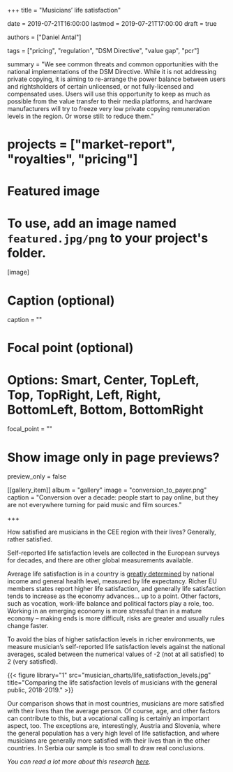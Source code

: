 +++
title = "Musicians’ life satisfaction"

date = 2019-07-21T16:00:00
lastmod = 2019-07-21T17:00:00
draft = true

authors = ["Daniel Antal"]

tags = ["pricing", "regulation", "DSM Directive", "value gap", "pcr"]

summary = "We see common threats and common opportunities with the national implementations of the DSM Directive.  While it is not addressing private copying, it is aiming to re-arrange the power balance between users and rightsholders of certain unlicensed, or not fully-licensed and compensated uses. Users will use this opportunity to keep as much as possible from the value transfer to their media platforms, and hardware manufacturers will try to freeze very low private copying remuneration levels in the region. Or worse still: to reduce them."

# projects = ["market-report", "royalties", "pricing"]

# Featured image
# To use, add an image named `featured.jpg/png` to your project's folder. 
[image]
  # Caption (optional)
  caption = ""

  # Focal point (optional)
  # Options: Smart, Center, TopLeft, Top, TopRight, Left, Right, BottomLeft, Bottom, BottomRight
  focal_point = ""

  # Show image only in page previews?
  preview_only = false

[[gallery_item]]
album = "gallery"
image = "conversion_to_payer.png"
caption = "Conversion over a decade: people start to pay online, but they are not everywhere turning for paid music and film sources."

+++

How satisfied are musicians in the CEE region with their lives?  Generally, rather satisfied.

Self-reported life satisfaction levels are collected in the European surveys for decades, and there are other global measurements available.

Average life satisfaction is in a country is [greatly determined](https://ourworldindata.org/happiness-and-life-satisfaction) by national income and general health level, measured by life expectancy. Richer EU members states report higher life satisfaction, and generally life satisfaction tends to increase as the economy advances… up to a point. Other factors, such as vocation, work-life balance and political factors play a role, too. Working in an emerging economy is more stressful than in a mature economy – making ends is more difficult, risks are greater and usually rules change faster.

To avoid the bias of higher satisfaction levels in richer environments, we measure musician’s self-reported life satisfaction levels against the national averages, scaled between the numerical values of -2 (not at all satisfied) to 2 (very satisfied). 

{{< figure library="1" src="musician_charts/life_satisfaction_levels.jpg" title="Comparing the life satisfaction levels of musicians with the general public, 2018-2019." >}}

Our comparison shows that in most countries, musicians are more satisfied with their lives than the average person.  Of course, age, and other factors can contribute to this, but a vocational calling is certainly an important aspect, too.  The exceptions are, interestingly, Austria and Slovenia, where the general population has a very high level of life satisfaction, and where musicians are generally more satisfied with their lives than in the other countries.  In Serbia our sample is too small to draw real conclusions.

_You can read a lot more about this research [here](http://survey2019.ceemid.eu/)._
